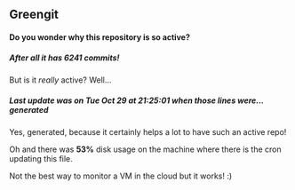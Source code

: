 ## Greengit

#### Do you wonder why this repository is so active?

##### After all it has 6241 commits!

But is it *really* active? Well...

##### Last update was on Tue Oct 29 at 21:25:01 when those lines were... generated

Yes, generated, because it certainly helps a lot to have such an active repo!

Oh and there was **53%** disk usage on the machine
where there is the cron updating this file.

Not the best way to monitor a VM in the cloud but it works! :)
